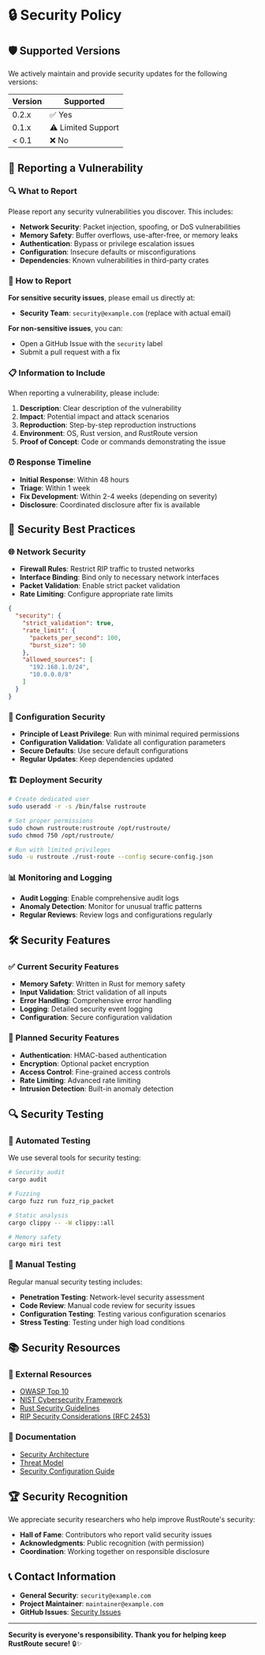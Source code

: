# 🔒 Security Policy

## 🛡️ Supported Versions

We actively maintain and provide security updates for the following versions:

| Version | Supported          |
| ------- | ------------------ |
| 0.2.x   | ✅ Yes             |
| 0.1.x   | ⚠️ Limited Support |
| < 0.1   | ❌ No              |

## 🚨 Reporting a Vulnerability

### 🔍 What to Report

Please report any security vulnerabilities you discover. This includes:

- **Network Security**: Packet injection, spoofing, or DoS vulnerabilities
- **Memory Safety**: Buffer overflows, use-after-free, or memory leaks
- **Authentication**: Bypass or privilege escalation issues
- **Configuration**: Insecure defaults or misconfigurations
- **Dependencies**: Known vulnerabilities in third-party crates

### 📧 How to Report

**For sensitive security issues**, please email us directly at:
- **Security Team**: `security@example.com` (replace with actual email)

**For non-sensitive issues**, you can:
- Open a GitHub Issue with the `security` label
- Submit a pull request with a fix

### 📋 Information to Include

When reporting a vulnerability, please include:

1. **Description**: Clear description of the vulnerability
2. **Impact**: Potential impact and attack scenarios
3. **Reproduction**: Step-by-step reproduction instructions
4. **Environment**: OS, Rust version, and RustRoute version
5. **Proof of Concept**: Code or commands demonstrating the issue

### ⏰ Response Timeline

- **Initial Response**: Within 48 hours
- **Triage**: Within 1 week
- **Fix Development**: Within 2-4 weeks (depending on severity)
- **Disclosure**: Coordinated disclosure after fix is available

## 🔐 Security Best Practices

### 🌐 Network Security

- **Firewall Rules**: Restrict RIP traffic to trusted networks
- **Interface Binding**: Bind only to necessary network interfaces
- **Packet Validation**: Enable strict packet validation
- **Rate Limiting**: Configure appropriate rate limits

```json
{
  "security": {
    "strict_validation": true,
    "rate_limit": {
      "packets_per_second": 100,
      "burst_size": 50
    },
    "allowed_sources": [
      "192.168.1.0/24",
      "10.0.0.0/8"
    ]
  }
}
```

### 🔧 Configuration Security

- **Principle of Least Privilege**: Run with minimal required permissions
- **Configuration Validation**: Validate all configuration parameters
- **Secure Defaults**: Use secure default configurations
- **Regular Updates**: Keep dependencies updated

### 🏗️ Deployment Security

```bash
# Create dedicated user
sudo useradd -r -s /bin/false rustroute

# Set proper permissions
sudo chown rustroute:rustroute /opt/rustroute/
sudo chmod 750 /opt/rustroute/

# Run with limited privileges
sudo -u rustroute ./rust-route --config secure-config.json
```

### 📊 Monitoring and Logging

- **Audit Logging**: Enable comprehensive audit logs
- **Anomaly Detection**: Monitor for unusual traffic patterns
- **Regular Reviews**: Review logs and configurations regularly

## 🛠️ Security Features

### ✅ Current Security Features

- **Memory Safety**: Written in Rust for memory safety
- **Input Validation**: Strict validation of all inputs
- **Error Handling**: Comprehensive error handling
- **Logging**: Detailed security event logging
- **Configuration**: Secure configuration validation

### 🚧 Planned Security Features

- **Authentication**: HMAC-based authentication
- **Encryption**: Optional packet encryption
- **Access Control**: Fine-grained access controls
- **Rate Limiting**: Advanced rate limiting
- **Intrusion Detection**: Built-in anomaly detection

## 🔍 Security Testing

### 🧪 Automated Testing

We use several tools for security testing:

```bash
# Security audit
cargo audit

# Fuzzing
cargo fuzz run fuzz_rip_packet

# Static analysis
cargo clippy -- -W clippy::all

# Memory safety
cargo miri test
```

### 🎯 Manual Testing

Regular manual security testing includes:

- **Penetration Testing**: Network-level security assessment
- **Code Review**: Manual code review for security issues
- **Configuration Testing**: Testing various configuration scenarios
- **Stress Testing**: Testing under high load conditions

## 📚 Security Resources

### 🔗 External Resources

- [OWASP Top 10](https://owasp.org/www-project-top-ten/)
- [NIST Cybersecurity Framework](https://www.nist.gov/cyberframework)
- [Rust Security Guidelines](https://anssi-fr.github.io/rust-guide/)
- [RIP Security Considerations (RFC 2453)](https://tools.ietf.org/html/rfc2453#section-4)

### 📖 Documentation

- [Security Architecture](docs/security-architecture.md)
- [Threat Model](docs/threat-model.md)
- [Security Configuration Guide](docs/security-config.md)

## 🏆 Security Recognition

We appreciate security researchers who help improve RustRoute's security:

- **Hall of Fame**: Contributors who report valid security issues
- **Acknowledgments**: Public recognition (with permission)
- **Coordination**: Working together on responsible disclosure

## 📞 Contact Information

- **General Security**: `security@example.com`
- **Project Maintainer**: `maintainer@example.com`
- **GitHub Issues**: [Security Issues](https://github.com/LITLAY2004/Rust-Route/issues?q=label%3Asecurity)

---

**Security is everyone's responsibility. Thank you for helping keep RustRoute secure!** 🔒✨
